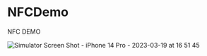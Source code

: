 # NFCDemo


NFC DEMO

![Simulator Screen Shot - iPhone 14 Pro - 2023-03-19 at 16 51 45](https://user-images.githubusercontent.com/104753678/226172139-4e268e27-2124-4a42-8b61-f4ed4b9f632d.png)
